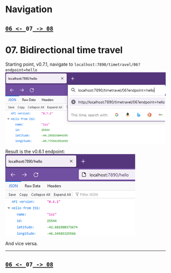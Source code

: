 # Navigation

## [`06 <- `](https://github.com/liquidcarbon/FastAPI-Slowly/tree/06)**`07`**[` -> 08`](https://github.com/liquidcarbon/FastAPI-Slowly/tree/08)


# 07. Bidirectional time travel

Starting point, v0.7.1, navigate to `localhost:7890/timetravel/06?endpoint=hello`
![Alt text](image-1.png)

Result is the v0.6.1 endpoint:
![Alt text](image.png)

And vice versa.

---

## [`06 <- `](https://github.com/liquidcarbon/FastAPI-Slowly/tree/06)**`07`**[` -> 08`](https://github.com/liquidcarbon/FastAPI-Slowly/tree/08)
